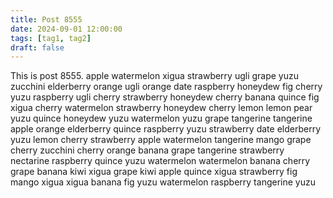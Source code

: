 ```yaml
---
title: Post 8555
date: 2024-09-01 12:00:00
tags: [tag1, tag2]
draft: false
---
```

This is post 8555.
apple
watermelon
xigua
strawberry
ugli
grape
yuzu
zucchini
elderberry
orange
ugli
orange
date
raspberry
honeydew
fig
cherry
yuzu
raspberry
ugli
cherry
strawberry
honeydew
cherry
banana
quince
fig
xigua
cherry
watermelon
strawberry
honeydew
cherry
lemon
lemon
pear
yuzu
quince
honeydew
yuzu
watermelon
yuzu
grape
tangerine
tangerine
apple
orange
elderberry
quince
raspberry
yuzu
strawberry
date
elderberry
yuzu
lemon
cherry
strawberry
apple
watermelon
tangerine
mango
grape
cherry
zucchini
cherry
orange
banana
grape
tangerine
strawberry
nectarine
raspberry
quince
yuzu
watermelon
watermelon
banana
cherry
grape
banana
kiwi
xigua
grape
kiwi
apple
quince
xigua
strawberry
fig
mango
xigua
xigua
banana
fig
yuzu
watermelon
raspberry
tangerine
yuzu
